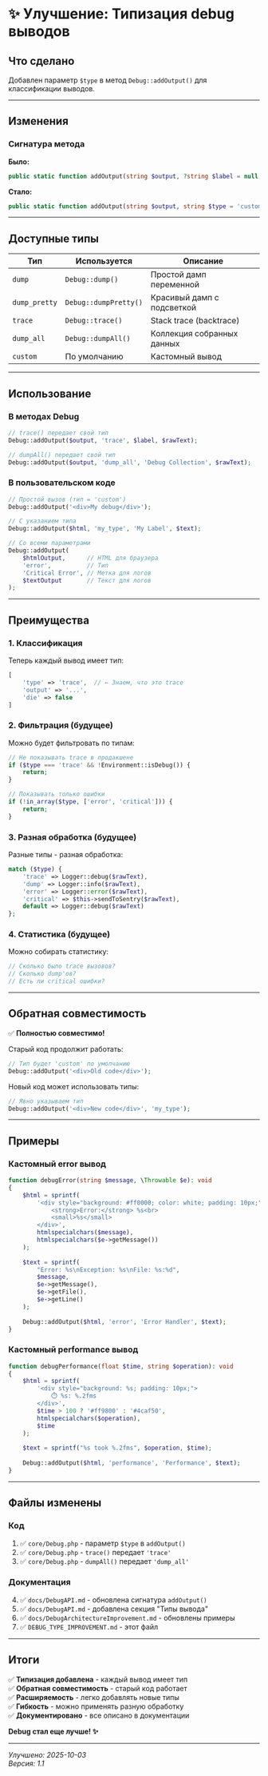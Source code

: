 # ✨ Улучшение: Типизация debug выводов

## Что сделано

Добавлен параметр `$type` в метод `Debug::addOutput()` для классификации выводов.

---

## Изменения

### Сигнатура метода

**Было:**
```php
public static function addOutput(string $output, ?string $label = null, ?string $rawText = null): void
```

**Стало:**
```php
public static function addOutput(string $output, string $type = 'custom', ?string $label = null, ?string $rawText = null): void
```

---

## Доступные типы

| Тип | Используется | Описание |
|-----|-------------|----------|
| `dump` | `Debug::dump()` | Простой дамп переменной |
| `dump_pretty` | `Debug::dumpPretty()` | Красивый дамп с подсветкой |
| `trace` | `Debug::trace()` | Stack trace (backtrace) |
| `dump_all` | `Debug::dumpAll()` | Коллекция собранных данных |
| `custom` | По умолчанию | Кастомный вывод |

---

## Использование

### В методах Debug

```php
// trace() передает свой тип
Debug::addOutput($output, 'trace', $label, $rawText);

// dumpAll() передает свой тип
Debug::addOutput($output, 'dump_all', 'Debug Collection', $rawText);
```

### В пользовательском коде

```php
// Простой вызов (тип = 'custom')
Debug::addOutput('<div>My debug</div>');

// С указанием типа
Debug::addOutput($html, 'my_type', 'My Label', $text);

// Со всеми параметрами
Debug::addOutput(
    $htmlOutput,      // HTML для браузера
    'error',          // Тип
    'Critical Error', // Метка для логов
    $textOutput       // Текст для логов
);
```

---

## Преимущества

### 1. Классификация
Теперь каждый вывод имеет тип:
```php
[
    'type' => 'trace',  // ← Знаем, что это trace
    'output' => '...',
    'die' => false
]
```

### 2. Фильтрация (будущее)
Можно будет фильтровать по типам:
```php
// Не показывать trace в продакшене
if ($type === 'trace' && !Environment::isDebug()) {
    return;
}

// Показывать только ошибки
if (!in_array($type, ['error', 'critical'])) {
    return;
}
```

### 3. Разная обработка (будущее)
Разные типы - разная обработка:
```php
match ($type) {
    'trace' => Logger::debug($rawText),
    'dump' => Logger::info($rawText),
    'error' => Logger::error($rawText),
    'critical' => $this->sendToSentry($rawText),
    default => Logger::debug($rawText)
};
```

### 4. Статистика (будущее)
Можно собирать статистику:
```php
// Сколько было trace вызовов?
// Сколько dump'ов?
// Есть ли critical ошибки?
```

---

## Обратная совместимость

✅ **Полностью совместимо!**

Старый код продолжит работать:
```php
// Тип будет 'custom' по умолчанию
Debug::addOutput('<div>Old code</div>');
```

Новый код может использовать типы:
```php
// Явно указываем тип
Debug::addOutput('<div>New code</div>', 'my_type');
```

---

## Примеры

### Кастомный error вывод

```php
function debugError(string $message, \Throwable $e): void
{
    $html = sprintf(
        '<div style="background: #ff0000; color: white; padding: 10px;">
            <strong>Error:</strong> %s<br>
            <small>%s</small>
        </div>',
        htmlspecialchars($message),
        htmlspecialchars($e->getMessage())
    );
    
    $text = sprintf(
        "Error: %s\nException: %s\nFile: %s:%d",
        $message,
        $e->getMessage(),
        $e->getFile(),
        $e->getLine()
    );
    
    Debug::addOutput($html, 'error', 'Error Handler', $text);
}
```

### Кастомный performance вывод

```php
function debugPerformance(float $time, string $operation): void
{
    $html = sprintf(
        '<div style="background: %s; padding: 10px;">
            ⏱️ %s: %.2fms
        </div>',
        $time > 100 ? '#ff9800' : '#4caf50',
        htmlspecialchars($operation),
        $time
    );
    
    $text = sprintf("%s took %.2fms", $operation, $time);
    
    Debug::addOutput($html, 'performance', 'Performance', $text);
}
```

---

## Файлы изменены

### Код
1. ✅ `core/Debug.php` - параметр `$type` в `addOutput()`
2. ✅ `core/Debug.php` - `trace()` передает `'trace'`
3. ✅ `core/Debug.php` - `dumpAll()` передает `'dump_all'`

### Документация
4. ✅ `docs/DebugAPI.md` - обновлена сигнатура `addOutput()`
5. ✅ `docs/DebugAPI.md` - добавлена секция "Типы вывода"
6. ✅ `docs/DebugArchitectureImprovement.md` - обновлены примеры
7. ✅ `DEBUG_TYPE_IMPROVEMENT.md` - этот файл

---

## Итоги

✅ **Типизация добавлена** - каждый вывод имеет тип  
✅ **Обратная совместимость** - старый код работает  
✅ **Расширяемость** - легко добавлять новые типы  
✅ **Гибкость** - можно применять разную обработку  
✅ **Документировано** - все описано в документации  

**Debug стал еще лучше! ✨**

---

_Улучшено: 2025-10-03_  
_Версия: 1.1_


